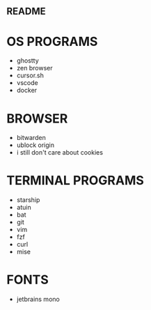 ## README

# OS PROGRAMS
- ghostty
- zen browser
- cursor.sh
- vscode
- docker

# BROWSER
- bitwarden
- ublock origin
- i still don't care about cookies

# TERMINAL PROGRAMS
- starship
- atuin
- bat
- git
- vim
- fzf
- curl
- mise

# FONTS
- jetbrains mono

